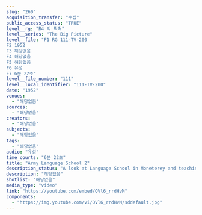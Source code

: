 ```yaml
---
slug: "260"
acquisition_transfer: "수집"
public_access_status: "TRUE"
level__rg: "R4 빅 픽쳐"
level__series: "The Big Picture"
level__file: "F1 RG 111-TV-200
F2 1952
F3 해당없음
F4 해당없음
F5 해당없음
F6 유성
F7 6분 22초"
level__file_number: "111"
level__local_identifier: "111-TV-200"
date: "1952"
venues: 
  - "해당없음"
sources: 
  - "해당없음"
creators: 
  - "해당없음"
subjects: 
  - "해당없음"
tags: 
  - "해당없음"
audio: "유성"
time_courts: "6분 22초"
title: "Army Language School 2"
description_status: "A look at Language School in Moneterey and teaching methods and facilities."
description: "해당없음"
shotlist: "해당없음"
media_type: "video"
link: "https://youtube.com/embed/OVl6_rrdHvM"
components: 
  - "https://img.youtube.com/vi/OVl6_rrdHvM/sddefault.jpg"
---
```

